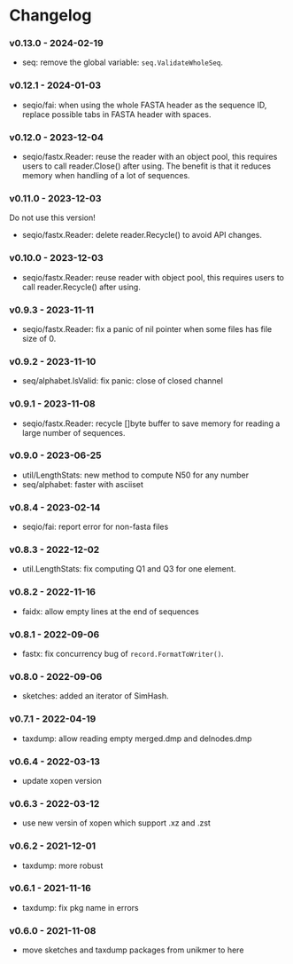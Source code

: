 # Changelog

### v0.13.0 - 2024-02-19

- seq: remove the global variable: `seq.ValidateWholeSeq`.

### v0.12.1 - 2024-01-03

- seqio/fai: when using the whole FASTA header as the sequence ID, replace possible tabs in FASTA header with spaces.

### v0.12.0 - 2023-12-04

- seqio/fastx.Reader: reuse the reader with an object pool, this requires users to call reader.Close() after using.
  The benefit is that it reduces memory when handling of a lot of sequences.

### v0.11.0 - 2023-12-03

Do not use this version!

- seqio/fastx.Reader: delete reader.Recycle() to avoid API changes.

### v0.10.0 - 2023-12-03

- seqio/fastx.Reader: reuse reader with object pool, this requires users to call reader.Recycle() after using.

### v0.9.3 - 2023-11-11

- seqio/fastx.Reader: fix a panic of nil pointer when some files has file size of 0.

### v0.9.2 - 2023-11-10

- seq/alphabet.IsValid: fix panic: close of closed channel

### v0.9.1 - 2023-11-08

- seqio/fastx.Reader: recycle []byte buffer to save memory for reading a large number of sequences.

### v0.9.0 - 2023-06-25

- util/LengthStats: new method to compute N50 for any number
- seq/alphabet: faster with asciiset

### v0.8.4 - 2023-02-14

- seqio/fai: report error for non-fasta files

### v0.8.3 - 2022-12-02

- util.LengthStats: fix computing Q1 and Q3 for one element.

### v0.8.2 - 2022-11-16

- faidx: allow empty lines at the end of sequences

### v0.8.1 - 2022-09-06

- fastx: fix concurrency bug of `record.FormatToWriter()`.

### v0.8.0 - 2022-09-06

- sketches: added an iterator of SimHash.

### v0.7.1 - 2022-04-19

- taxdump: allow reading empty merged.dmp and delnodes.dmp

### v0.6.4 - 2022-03-13

- update xopen version

### v0.6.3 - 2022-03-12

- use new versin of xopen which support .xz and .zst

### v0.6.2 - 2021-12-01

- taxdump: more robust

### v0.6.1 - 2021-11-16

- taxdump: fix pkg name in errors

### v0.6.0 - 2021-11-08

- move sketches and taxdump packages from unikmer to here
